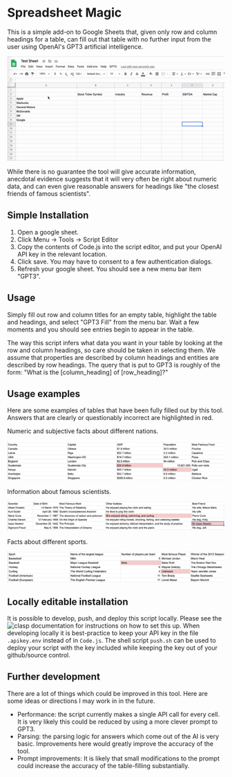 # Spreadsheet Magic


This is a simple add-on to Google Sheets that, given only row and column headings for a table, can fill out that table with no further input from the user using OpenAI's GPT3 artificial intelligence.

![alttext](img/gpt3-spreadsheet.gif)

While there is no guarantee the tool will give accurate information, anecdotal evidence suggests that it will very often be right about numeric data, and can even give reasonable answers for headings like "the closest friends of famous scientists".

## Simple Installation

1. Open a google sheet.
2. Click Menu -> Tools -> Script Editor
3. Copy the contents of Code.js into the script editor, and put your OpenAI API key in the relevant location.
4. Click save. You may have to consent to a few authentication dialogs.
5. Refresh your google sheet. You should see a new menu bar item "GPT3".


## Usage

Simply fill out row and column titles for an empty table, highlight the table and headings, and select "GPT3 Fill" from the menu bar. Wait a few moments and you should see entries begin to appear in the table.

The way this script infers what data you want in your table by looking at the row and column headings, so care should be taken in selecting them. We assume that properties are described by column headings and entities are described by row headings. The query that is put to GPT3 is roughly of the form: "What is the [column_heading] of [row_heading]?"

## Usage examples

Here are some examples of tables that have been fully filled out by this tool. Answers that are clearly or questionably incorrect are highlighted in red.

Numeric and subjective facts about different nations.

![alttext](img/nations.png)

Information about famous scientists.

![alttext](img/scientists.png)

Facts about different sports.

![alttext](img/sports.png)

## Locally editable installation

It is possible to develop, push, and deploy this script locally. Please see the ![clasp](https://developers.google.com/apps-script/guides/clasp) documentation for instructions on how to set this up. When developing locally it is best-practice to keep your API key in the file `.apikey.env` instead of in `Code.js`. The shell script `push.sh` can be used to deploy your script with the key included while keeping the key out of your github/source control.

## Further development

There are a lot of things which could be improved in this tool. Here are some ideas or directions I may work in in the future.

- Performance: the script currently makes a single API call for every cell. It is very likely this could be reduced by using a more clever prompt to GPT3.
- Parsing: the parsing logic for answers which come out of the AI is very basic. Improvements here would greatly improve the accuracy of the tool.
- Prompt improvements: It is likely that small modifications to the prompt could increase the accuracy of the table-filling substantially.


